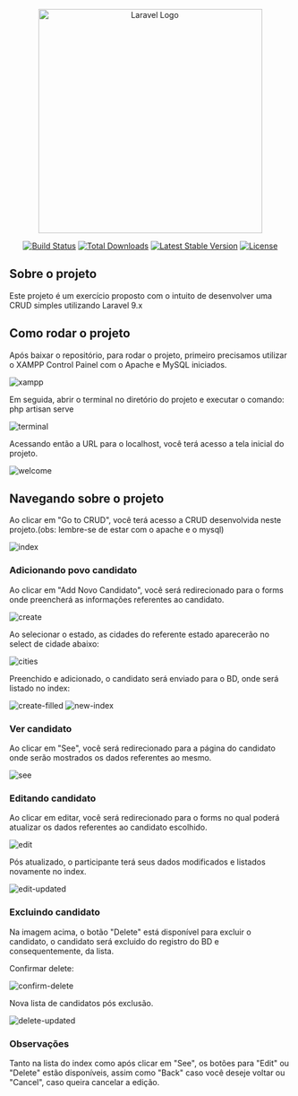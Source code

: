 <p align="center"><a href="https://laravel.com" target="_blank"><img src="https://raw.githubusercontent.com/laravel/art/master/logo-lockup/5%20SVG/2%20CMYK/1%20Full%20Color/laravel-logolockup-cmyk-red.svg" width="400" alt="Laravel Logo"></a></p>

<p align="center">
<a href="https://github.com/laravel/framework/actions"><img src="https://github.com/laravel/framework/workflows/tests/badge.svg" alt="Build Status"></a>
<a href="https://packagist.org/packages/laravel/framework"><img src="https://img.shields.io/packagist/dt/laravel/framework" alt="Total Downloads"></a>
<a href="https://packagist.org/packages/laravel/framework"><img src="https://img.shields.io/packagist/v/laravel/framework" alt="Latest Stable Version"></a>
<a href="https://packagist.org/packages/laravel/framework"><img src="https://img.shields.io/packagist/l/laravel/framework" alt="License"></a>
</p>

## Sobre o projeto

Este projeto é um exercício proposto com o intuito de desenvolver uma CRUD simples utilizando Laravel 9.x

## Como rodar o projeto

Após baixar o repositório, para rodar o projeto, primeiro precisamos utilizar o XAMPP Control Painel com o Apache e MySQL iniciados.

<img src="./public/images/xamp.png" alt="xampp">

Em seguida, abrir o terminal no diretório do projeto e executar o comando: php artisan serve

<img src="./public/images/terminal.png" alt="terminal">

Acessando então a URL para o localhost, você terá acesso a tela inicial do projeto.

<img src="./public/images/welcome.png" alt="welcome">

## Navegando sobre o projeto

Ao clicar em "Go to CRUD", você terá acesso a CRUD desenvolvida neste projeto.(obs: lembre-se de estar com o apache e o mysql)

<img src="./public/images/index.png" alt="index">

### Adicionando povo candidato

Ao clicar em "Add Novo Candidato", você será redirecionado para o forms onde preencherá as informações referentes ao candidato.

<img src="./public/images/create.png" alt="create">

Ao selecionar o estado, as cidades do referente estado aparecerão no select de cidade abaixo:

<img src="./public/images/cities.png" alt="cities">

Preenchido e adicionado, o candidato será enviado para o BD, onde será listado no index:

<img src="./public/images/create-filled.png" alt="create-filled">

<img src="./public/images/new-index.png" alt="new-index">

### Ver candidato

Ao clicar em "See", você será redirecionado para a página do candidato onde serão mostrados os dados referentes ao mesmo.

<img src="./public/images/see.png" alt="see">

### Editando candidato

Ao clicar em editar, você será redirecionado para o forms no qual poderá atualizar os dados referentes ao candidato escolhido.

<img src="./public/images/edit.png" alt="edit">

Pós atualizado, o participante terá seus dados modificados e listados novamente no index.

<img src="./public/images/edit-updated.png" alt="edit-updated">

### Excluindo candidato

Na imagem acima, o botão "Delete" está disponível para excluir o candidato, o candidato será excluido do registro do BD e consequentemente, da lista.

Confirmar delete:

<img src="./public/images/confirm-delete.png" alt="confirm-delete">

Nova lista de candidatos pós exclusão.

<img src="./public/images/delete-updated.png" alt="delete-updated">

### Observações

Tanto na lista do index como após clicar em "See", os botões para "Edit" ou "Delete" estão disponíveis, assim como "Back" caso você deseje voltar ou "Cancel", caso queira cancelar a edição.